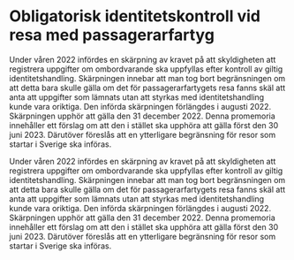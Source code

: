 # Obligatorisk identitetskontroll vid resa med passagerarfartyg

Under våren 2022 infördes en skärpning av kravet på att skyldigheten att registrera uppgifter om ombordvarande ska uppfyllas efter kontroll av giltig identitetshandling. Skärpningen innebar att man tog bort begränsningen om att detta bara skulle gälla om det för passagerarfartygets resa fanns skäl att anta att uppgifter som lämnats utan att styrkas med identitetshandling kunde vara oriktiga. Den införda skärpningen förlängdes i augusti 2022. Skärpningen upphör att gälla den 31 december 2022. Denna promemoria innehåller ett förslag om att den i stället ska upphöra att gälla först den 30 juni 2023. Därutöver föreslås att en ytterligare begränsning för resor som startar i Sverige ska införas.

Under våren 2022 infördes en skärpning av kravet på att skyldigheten att registrera uppgifter om ombordvarande ska uppfyllas efter kontroll av giltig identitetshandling. Skärpningen innebar att man tog bort begränsningen om att detta bara skulle gälla om det för passagerarfartygets resa fanns skäl att anta att uppgifter som lämnats utan att styrkas med identitetshandling kunde vara oriktiga. Den införda skärpningen förlängdes i augusti 2022. Skärpningen upphör att gälla den 31 december 2022. Denna promemoria innehåller ett förslag om att den i stället ska upphöra att gälla först den 30 juni 2023. Därutöver föreslås att en ytterligare begränsning för resor som startar i Sverige ska införas.
